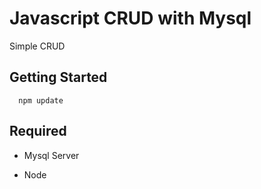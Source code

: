 # Javascript CRUD with Mysql
Simple CRUD

## Getting Started
   
      npm update



## Required
* Mysql Server
 
* Node
 
 
 

    
    
    
    

